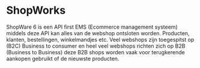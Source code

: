 # ShopWorks
ShopWare 6 is een API first EMS (Ecommerce management systeem) middels deze API kan alles van de webshop ontsloten worden. Producten, klanten, bestellingen, winkelmandjes etc. Veel webshops zijn toegespitst op (B2C) Business to consumer en heel veel webshops richten zich op B2B (Business to Business) deze B2B shops worden vaak voor terugkerende aankopen gebruikt of de nieuwste producten. 
